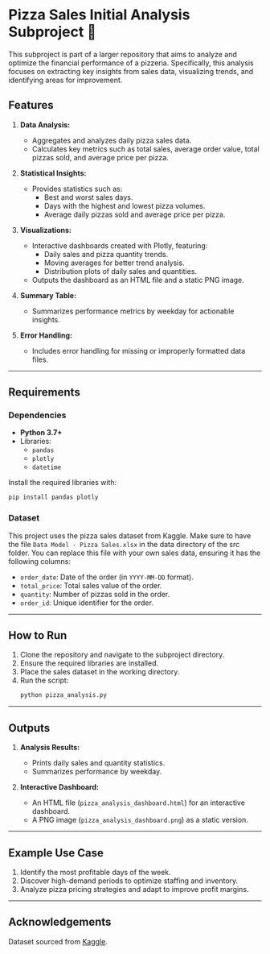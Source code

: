 # Pizza Sales Initial Analysis Subproject  🍕

This subproject is part of a larger repository that aims to analyze and optimize the financial performance of a pizzeria. Specifically, this analysis focuses on extracting key insights from sales data, visualizing trends, and identifying areas for improvement.

## Features

1. **Data Analysis:**
   - Aggregates and analyzes daily pizza sales data.
   - Calculates key metrics such as total sales, average order value, total pizzas sold, and average price per pizza.

2. **Statistical Insights:**
   - Provides statistics such as:
     - Best and worst sales days.
     - Days with the highest and lowest pizza volumes.
     - Average daily pizzas sold and average price per pizza.
   
3. **Visualizations:**
   - Interactive dashboards created with Plotly, featuring:
     - Daily sales and pizza quantity trends.
     - Moving averages for better trend analysis.
     - Distribution plots of daily sales and quantities.
   - Outputs the dashboard as an HTML file and a static PNG image.

4. **Summary Table:**
   - Summarizes performance metrics by weekday for actionable insights.

5. **Error Handling:**
   - Includes error handling for missing or improperly formatted data files.

---

## Requirements

### Dependencies
- **Python 3.7+**
- Libraries:
  - `pandas`
  - `plotly`
  - `datetime`

Install the required libraries with:
```bash
pip install pandas plotly
```

### Dataset
This project uses the pizza sales dataset from Kaggle. Make sure to have the file `Data Model - Pizza Sales.xlsx` in the data directory of the src folder. You can replace this file with your own sales data, ensuring it has the following columns:
- `order_date`: Date of the order (in `YYYY-MM-DD` format).
- `total_price`: Total sales value of the order.
- `quantity`: Number of pizzas sold in the order.
- `order_id`: Unique identifier for the order.

---

## How to Run

1. Clone the repository and navigate to the subproject directory.
2. Ensure the required libraries are installed.
3. Place the sales dataset in the working directory.
4. Run the script:
   ```bash
   python pizza_analysis.py
   ```

---

## Outputs

1. **Analysis Results:**
   - Prints daily sales and quantity statistics.
   - Summarizes performance by weekday.

2. **Interactive Dashboard:**
   - An HTML file (`pizza_analysis_dashboard.html`) for an interactive dashboard.
   - A PNG image (`pizza_analysis_dashboard.png`) as a static version.

---

## Example Use Case

1. Identify the most profitable days of the week.
2. Discover high-demand periods to optimize staffing and inventory.
3. Analyze pizza pricing strategies and adapt to improve profit margins.

---


## Acknowledgements

Dataset sourced from [Kaggle](https://www.kaggle.com/code/melikedilekci/eda-pizza-restaurant-sales/notebook).
